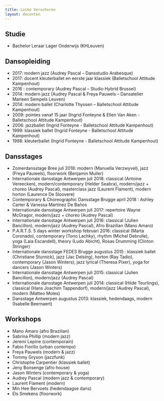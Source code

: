 ```yaml
---
title: Loike Verschoren
layout: docenten
---
```

## Studie

* Bachelor Leraar Lager Onderwijs (KHLeuven)

## Dansopleiding

* 2017: modern jazz (Audrey Pascal – Dansstudio Arabesque)
* 2017: docent kleuterballet en eerste jaar klassiek (Balletschool Attitude Kampenhout)
* 2016 : contemporary (Audrey Pascal – Studio Hybrid Brussel)
* 2014: modern jazz (Audrey Pascal & Freya Pauwels – Dansatelier Marleen Sempels Leuven)
* 2014: modern ballet (Charlotte Thyssen – Balletschool Attitude Kampenhout)
* 2009: pointes vanaf 15 jaar (Ingrid Fonteyne & Ellen Van Aken - Balletschool Attitude Kampenhout)
* 2006: jazzballet (Ingrid Fonteyne - Balletschool Attitude Kampenhout)
* 1999: klassiek ballet (Ingrid Fonteyne - Balletschool Attitude Kampenhout)
* 1998: kleuterballet (Ingrid Fonteyne - Balletschool Attitude Kampenhout)

## Dansstages

* Zomerdansstage Bree juli 2018: modern (Manuella Verzwyvel), jazz (Freya Pauwels), floorwork (Benjamin Muller) 
* Internationale dansstage Antwerpen juli 2018: classical (Antoine Vereecken), modern/contemporary (Helder Seabra), modern/jazz + choreo (Audrey Pascal), masterclass jazz (Laurent Flament), modern horton (Laurence De Sloovere)
* Contemporary & Choreographic Dansstage Brugge april 2018 : Ashley Carter & Vanessa Martínez De Baños
* Internationale dansstage Antwerpen juli 2017: repertoire Wayne McGragor, modern/jazz + choreo (Audrey Pascal)
* Internationale dansstage Antwerpen juli 2016: classical (Julien Bancillon), modern/jazz (Audrey Pascal), Afro Brazilian (Mano Amaro)
* P.A.R.T.S. 5 days winter workshop februari 2016: classical (Marta Coronado), contemporary (Tono Lachky), rhythm (Michel Debrulle), yoga (Laia Escandell), theory (Ludo Abicht), Rosas Drumming (Clinton Stringer)
* Internationale dansstage FEDES Brugge augustus 2015 : klassiek ballet (Christiane Sturnick), jazz (Jac Delsing), horton (Ray Tadio), contemporary (Jason Winters), jazz lyrical (Theresa Pixer), yoga for dancers (Jason Winters)
* Internationale dansstage Antwerpen juli 2015: classical (Julien Bancillon), modern/jazz (Audrey Pascal)
* Internationale dansstage Antwerpen juli 2014: classical (Hilde Teurlings), classical (Hans Joachim Tappendorf), modern/jazz (Audrey Pascal), modern (Matteo Moles)
* Dansstage Antwerpen augustus 2013: klassiek, hedendaags, modern (Isabelle Beernaert) 

## Workshops

* Mano Amaro (afro Brazilian)
* Sabrina Phillip (modern jazz)
* Jeremi Lepine (contemporain)
* Fabio Fiorillo (urban contempo)
* Freya Pauwels (modern & jazz)
* Tommy Gryson (jazzfunk)
* Christophe Carpentier (klassiek ballet)
* Jeny Bonsenge (afro house)
* Jason Winters (contemporary & yoga)
* Audrey Pascal (modern jazz & contemporary)
* Laurent Flament (modern)
* Min Hee Bervoets (hedendaagse dans)
* Els Smekens (floorwork)